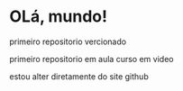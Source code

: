 # OLá, mundo!
 primeiro repositorio vercionado 
 
 primeiro repositorio em aula curso em video
 
estou alter  diretamente do site github
